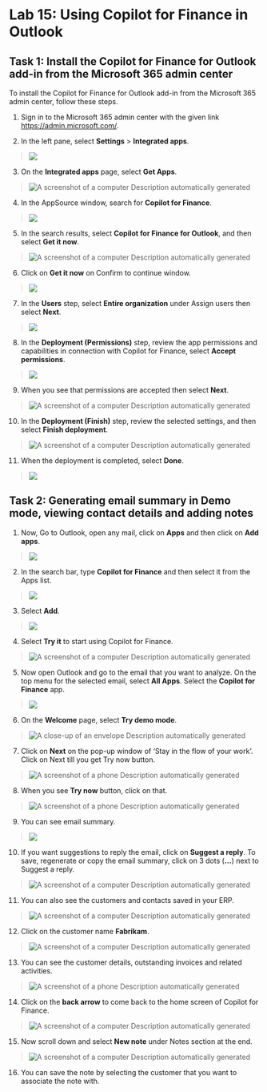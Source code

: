 # **Lab 15: Using Copilot for Finance in Outlook**

## **Task 1: Install the Copilot for Finance for Outlook add-in from the Microsoft 365 admin center**

To install the Copilot for Finance for Outlook add-in from the Microsoft
365 admin center, follow these steps.

1.  Sign in to the Microsoft 365 admin center with the given link
    <https://admin.microsoft.com/>.

2.  In the left pane, select **Settings** \> **Integrated apps**.

> ![](./media/image1.png)

3.  On the **Integrated apps** page, select **Get Apps**.

> ![A screenshot of a computer Description automatically
> generated](./media/image2.png)

4.  In the AppSource window, search for **Copilot for Finance**.

> ![](./media/image3.png)

5.  In the search results, select **Copilot for Finance for Outlook**,
    and then select **Get it now**.

> ![A screenshot of a computer Description automatically
> generated](./media/image4.png)

6.  Click on **Get it now** on Confirm to continue window.

> ![](./media/image5.png)

7.  In the **Users** step, select **Entire organization** under Assign
    users then select **Next**.

> ![](./media/image6.png)

8.  In the **Deployment (Permissions)** step, review the app permissions
    and capabilities in connection with Copilot for Finance,
    select **Accept permissions**.

> ![](./media/image7.png)

9.  When you see that permissions are accepted then select **Next**.

> ![A screenshot of a computer Description automatically
> generated](./media/image8.png)

10. In the **Deployment (Finish)** step, review the selected settings,
    and then select **Finish deployment**.

> ![A screenshot of a computer Description automatically
> generated](./media/image9.png)

11. When the deployment is completed, select **Done**.

> ![](./media/image10.png)

## **Task 2: Generating email summary in Demo mode, viewing contact details and adding notes**

1.  Now, Go to Outlook, open any mail, click on **Apps** and then click
    on **Add apps**.

> ![](./media/image11.png)

2.  In the search bar, type **Copilot for Finance** and then select it
    from the Apps list.

> ![](./media/image12.png)

3.  Select **Add**.

> ![](./media/image13.png)

4.  Select **Try it** to start using Copilot for Finance.

> ![A screenshot of a computer Description automatically
> generated](./media/image14.png)

5.  Now open Outlook and go to the email that you want to analyze. On
    the top menu for the selected email, select **All Apps**. Select
    the **Copilot for Finance** app.

> ![](./media/image15.png)

6.  On the **Welcome** page, select **Try demo mode**.

> ![A close-up of an envelope Description automatically
> generated](./media/image16.png)

7.  Click on **Next** on the pop-up window of ‘Stay in the flow of your
    work’. Click on Next till you get Try now button.

> ![A screenshot of a phone Description automatically
> generated](./media/image17.png)

8.  When you see **Try now** button, click on that.

> ![A screenshot of a phone Description automatically
> generated](./media/image18.png)

9.  You can see email summary.

> ![](./media/image19.png)

10. If you want suggestions to reply the email, click on **Suggest a
    reply**. To save, regenerate or copy the email summary, click on 3
    dots (**…**) next to Suggest a reply.

> ![A screenshot of a computer Description automatically
> generated](./media/image20.png)

11. You can also see the customers and contacts saved in your ERP.

> ![A screenshot of a computer Description automatically
> generated](./media/image21.png)

12. Click on the customer name **Fabrikam**.

> ![A screenshot of a computer Description automatically
> generated](./media/image22.png)

13. You can see the customer details, outstanding invoices and related
    activities.

> ![A screenshot of a phone Description automatically
> generated](./media/image23.png)

14. Click on the **back arrow** to come back to the home screen of
    Copilot for Finance.

> ![A screenshot of a computer Description automatically
> generated](./media/image24.png)

15. Now scroll down and select **New note** under Notes section at the
    end.

> ![A screenshot of a computer Description automatically
> generated](./media/image25.png)

16. You can save the note by selecting the customer that you want to
    associate the note with.
